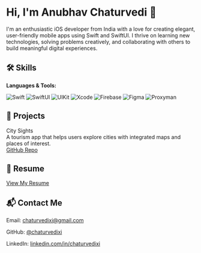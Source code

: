 </head>
<body>
  <h1>Hi, I'm Anubhav Chaturvedi 👋</h1>
  <p>I'm an enthusiastic iOS developer from India with a love for creating elegant, user-friendly mobile apps using Swift and SwiftUI. I thrive on learning new technologies, solving problems creatively, and collaborating with others to build meaningful digital experiences.</p>

  <div class="section">
    <h2>🛠️ Skills</h2>
    <div class="skills">
      <p><strong>Languages & Tools:</strong></p>
      <img src="https://img.shields.io/badge/Swift-F05138?style=for-the-badge&logo=swift&logoColor=white" alt="Swift">
      <img src="https://img.shields.io/badge/SwiftUI-5E5E5E?style=for-the-badge&logo=apple&logoColor=white" alt="SwiftUI">
      <img src="https://img.shields.io/badge/UIKit-000000?style=for-the-badge&logo=apple&logoColor=white" alt="UIKit">
      <img src="https://img.shields.io/badge/Xcode-147EFB?style=for-the-badge&logo=xcode&logoColor=white" alt="Xcode">
      <img src="https://img.shields.io/badge/Firebase-FFCA28?style=for-the-badge&logo=firebase&logoColor=black" alt="Firebase">
      <img src="https://img.shields.io/badge/Figma-F24E1E?style=for-the-badge&logo=figma&logoColor=white" alt="Figma">
      <img src="https://img.shields.io/badge/Proxyman-8C52FF?style=for-the-badge&logoColor=white" alt="Proxyman">
    </div>
  </div>

  <div class="section">
    <h2>📱 Projects</h2>
    <div class="project-card">
      <div class="project-title">City Sights</div>
      <div class="project-description">A tourism app that helps users explore cities with integrated maps and places of interest.</div>
      <div class="project-link"><a href="https://github.com/yourusername/city-sights" target="_blank">GitHub Repo</a></div>
  </div>

  <div class="section">
    <h2>📄 Resume</h2>
    <p><a href="https://your-link.com/resume.pdf" target="_blank">View My Resume</a></p>
  </div>

  <div class="section">
    <h2>📬 Contact Me</h2>
    <p>Email: <a href="mailto:chaturvedixi@gmail.com">chaturvedixi@gmail.com</a></p>
    <p>GitHub: <a href="https://github.com/chaturvedixi" target="_blank">@chaturvedixi</a></p>
    <p>LinkedIn: <a href="https://www.linkedin.com/in/chaturvedixi" target="_blank">linkedin.com/in/chaturvedixi</a></p>
  </div>
</body>
</html>
